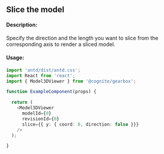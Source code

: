 ## Slice the model

<!-- STORY -->
#### Description:
Specify the direction and the length you want to slice from the corresponding axis to render
a sliced model.

#### Usage:

```typescript jsx
import 'antd/dist/antd.css';
import React from 'react';
import { Model3DViewer } from '@cognite/gearbox';

function ExampleComponent(props) {

  return (
    <Model3DViewer
      modelId={0}
      revisionId={0}
      slice={{ y: { coord: 0, direction: false }}}
    />
  );

}
```
